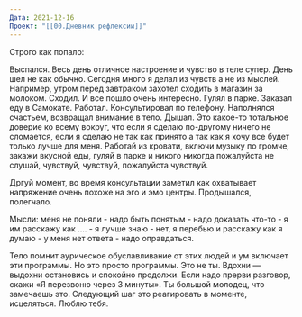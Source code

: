 ```yaml
---
Дата: 2021-12-16
Проект: "[[00.Дневник рефлексии]]"
---
```

Строго как попало:

Выспался. Весь день отличное настроение и чувство в теле супер. День шел не как обычно. Сегодня много я делал из чувств а не из мыслей. Например, утром перед завтраком захотел сходить в магазин за молоком. Сходил. И все пошло очень интересно. Гулял в парке. Заказал еду в Самокате. Работал. Консультировал по телефону. Наполнялся счастьем, возвращал внимание в тело. Дышал. Это какое-то тотальное доверие ко всему вокруг, что если я сделаю по-другому ничего не сломается, если я сделаю не так как принято а так как я хочу все будет только лучше для меня. Работай из кровати, включи музыку по громче, закажи вкусной еды, гуляй в парке и никого никогда пожалуйста не слушай, чувствуй, чувствуй, пожалуйста чувствуй.

Дргуй момент, во время консультации заметил как охватывает напряжение очень похоже на эго и эмо центры. Продышался, полегчало.

Мысли: меня не поняли - надо быть понятым - надо доказать что-то - я им расскажу как .... - я лучше знаю - нет, я перебью и расскажу как я думаю - у меня нет ответа - надо оправдаться.

Тело помнит аурическое обуславливание от этих людей и ум включает эти программы. Но это просто программы. Это не ты. Вдохни — выдохни остановись и спокойно продолжи. Если надо прерви разговор, скажи «Я перезвоню через 3 минуты». Ты большой молодец, что замечаешь это. Следующий шаг это реагировать в моменте, исцеляться. Люблю тебя.